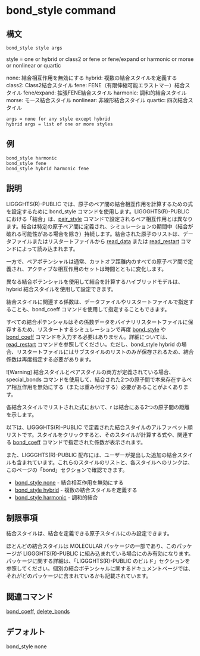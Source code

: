 # bond_style command

## 構文
```
bond_style style args
```
style = one or hybrid or class2 or fene or fene/expand or harmonic or morse or nonlinear or quartic

none: 結合相互作用を無効にする
hybrid: 複数の結合スタイルを定義する
class2: Class2結合スタイル
fene: FENE（有限伸縮可能エラストマー）結合スタイル
fene/expand: 拡張FENE結合スタイル
harmonic: 調和的結合スタイル
morse: モース結合スタイル
nonlinear: 非線形結合スタイル
quartic: 四次結合スタイル

```
args = none for any style except hybrid
hybrid args = list of one or more styles
```

## 例
```
bond_style harmonic
bond_style fene
bond_style hybrid harmonic fene
```

## 説明
LIGGGHTS(R)-PUBLIC では、原子のペア間の結合相互作用を計算するための式を設定するために bond_style コマンドを使用します。LIGGGHTS(R)-PUBLIC における「結合」は、[pair_style]() コマンドで設定されるペア相互作用とは異なります。結合は特定の原子ペア間に定義され、シミュレーションの期間中（結合が破れる可能性がある場合を除き）持続します。結合された原子のリストは、データファイルまたはリスタートファイルから [read_data]() または [read_restart]() コマンドによって読み込まれます。

一方で、ペアポテンシャルは通常、カットオフ距離内のすべての原子ペア間で定義され、アクティブな相互作用のセットは時間とともに変化します。

異なる結合ポテンシャルを使用して結合を計算するハイブリッドモデルは、hybrid 結合スタイルを使用して設定できます。

結合スタイルに関連する係数は、データファイルやリスタートファイルで指定することも、bond_coeff コマンドを使用して指定することもできます。

すべての結合ポテンシャルはその係数データをバイナリリスタートファイルに保存するため、リスタートするシミュレーションで再度 [bond_style]() や [bond_coeff]() コマンドを入力する必要はありません。詳細については、[read_restart]() コマンドを参照してください。ただし、bond_style hybrid の場合、リスタートファイルにはサブスタイルのリストのみが保存されるため、結合係数は再度指定する必要があります。

![Warning]
結合スタイルとペアスタイルの両方が定義されている場合、special_bonds コマンドを使用して、結合された2つの原子間で本来存在するペア相互作用を無効にする（または重み付けする）必要があることがよくあります。

各結合スタイルでリストされた式において、r は結合にある2つの原子間の距離を示します。

以下は、LIGGGHTS(R)-PUBLIC で定義された結合スタイルのアルファベット順リストです。スタイルをクリックすると、そのスタイルが計算する式や、関連する [bond_coeff]() コマンドで指定された係数が表示されます。

また、LIGGGHTS(R)-PUBLIC 配布には、ユーザーが提出した追加の結合スタイルも含まれています。これらのスタイルのリストと、各スタイルへのリンクは、このページの「bond」セクションで確認できます。

- [bond_style none]() - 結合相互作用を無効にする
- [bond_style hybrid]() - 複数の結合スタイルを定義する
- [bond_style harmonic]() - 調和的結合

## 制限事項
結合スタイルは、結合を定義できる原子スタイルにのみ設定できます。

ほとんどの結合スタイルは MOLECULAR パッケージの一部であり、このパッケージが LIGGGHTS(R)-PUBLIC に組み込まれている場合にのみ有効になります。パッケージに関する詳細は、「LIGGGHTS(R)-PUBLIC のビルド」セクションを参照してください。個別の結合ポテンシャルに関するドキュメントページでは、それがどのパッケージに含まれているかも記載されています。

## 関連コマンド
[bond_coeff](), [delete_bonds]()

## デフォルト
bond_style none
